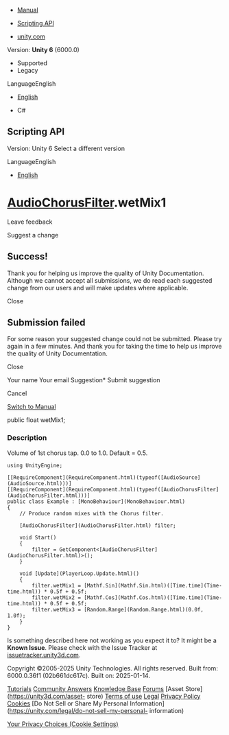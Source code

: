 [ ]()

  * [Manual](../Manual/index.html)
  * [Scripting API](../ScriptReference/index.html)

  * [unity.com](https://unity.com/)

Version: **Unity 6** (6000.0)

  * Supported
  * Legacy

LanguageEnglish

  * [English]()

  * C#

[ ](https://docs.unity3d.com)

## Scripting API

Version: Unity 6 Select a different version

LanguageEnglish

  * [English]()

#  [AudioChorusFilter](AudioChorusFilter.html).wetMix1

Leave feedback

Suggest a change

## Success!

Thank you for helping us improve the quality of Unity Documentation. Although
we cannot accept all submissions, we do read each suggested change from our
users and will make updates where applicable.

Close

## Submission failed

For some reason your suggested change could not be submitted. Please <a>try
again</a> in a few minutes. And thank you for taking the time to help us
improve the quality of Unity Documentation.

Close

Your name Your email Suggestion* Submit suggestion

Cancel

[Switch to Manual](../Manual/class-AudioChorusFilter.html "Go to
AudioChorusFilter Component in the Manual")

public float wetMix1;

### Description

Volume of 1st chorus tap. 0.0 to 1.0. Default = 0.5.

    
    
    using UnityEngine;  
      
    [[RequireComponent](RequireComponent.html)(typeof([AudioSource](AudioSource.html)))]
    [[RequireComponent](RequireComponent.html)(typeof([AudioChorusFilter](AudioChorusFilter.html)))]
    public class Example : [MonoBehaviour](MonoBehaviour.html)
    {
        // Produce random mixes with the Chorus filter.  
      
        [AudioChorusFilter](AudioChorusFilter.html) filter;  
      
        void Start()
        {
            filter = GetComponent<[AudioChorusFilter](AudioChorusFilter.html)>();
        }  
      
        void [Update](PlayerLoop.Update.html)()
        {
            filter.wetMix1 = [Mathf.Sin](Mathf.Sin.html)([Time.time](Time-time.html)) * 0.5f + 0.5f;
            filter.wetMix2 = [Mathf.Cos](Mathf.Cos.html)([Time.time](Time-time.html)) * 0.5f + 0.5f;
            filter.wetMix3 = [Random.Range](Random.Range.html)(0.0f, 1.0f);
        }
    }
    

Is something described here not working as you expect it to? It might be a
**Known Issue**. Please check with the Issue Tracker at
[issuetracker.unity3d.com](https://issuetracker.unity3d.com).

Copyright ©2005-2025 Unity Technologies. All rights reserved. Built from:
6000.0.36f1 (02b661dc617c). Built on: 2025-01-14.

[Tutorials](https://unity3d.com/learn) [Community
Answers](https://answers.unity3d.com) [Knowledge
Base](https://support.unity3d.com/hc/en-us)
[Forums](https://forum.unity3d.com) [Asset Store](https://unity3d.com/asset-
store) [Terms of use](https://docs.unity3d.com/Manual/TermsOfUse.html)
[Legal](https://unity.com/legal) [Privacy
Policy](https://unity.com/legal/privacy-policy)
[Cookies](https://unity.com/legal/cookie-policy) [Do Not Sell or Share My
Personal Information](https://unity.com/legal/do-not-sell-my-personal-
information)

[Your Privacy Choices (Cookie Settings)](javascript:void\(0\);)

